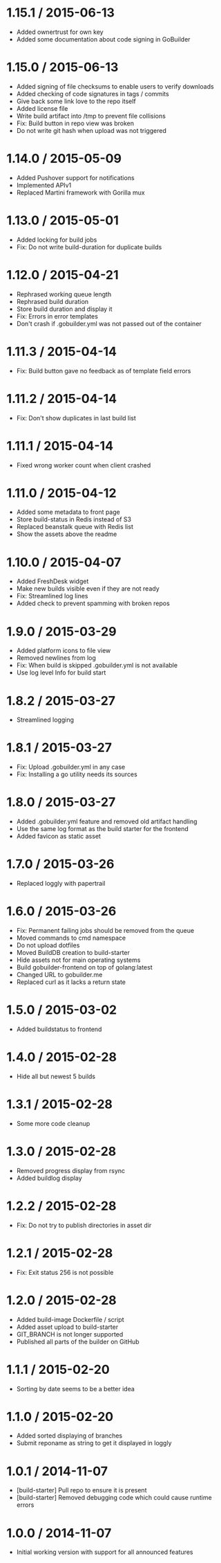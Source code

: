 
1.15.1 / 2015-06-13
==================

  * Added ownertrust for own key
  * Added some documentation about code signing in GoBuilder

1.15.0 / 2015-06-13
==================

  * Added signing of file checksums to enable users to verify downloads
  * Added checking of code signatures in tags / commits
  * Give back some link love to the repo itself
  * Added license file
  * Write build artifact into /tmp to prevent file collisions
  * Fix: Build button in repo view was broken
  * Do not write git hash when upload was not triggered

1.14.0 / 2015-05-09
==================

  * Added Pushover support for notifications
  * Implemented APIv1
  * Replaced Martini framework with Gorilla mux

1.13.0 / 2015-05-01
==================

  * Added locking for build jobs
  * Fix: Do not write build-duration for duplicate builds

1.12.0 / 2015-04-21
==================

  * Rephrased working queue length
  * Rephrased build duration
  * Store build duration and display it
  * Fix: Errors in error templates
  * Don't crash if .gobuilder.yml was not passed out of the container

1.11.3 / 2015-04-14
==================

  * Fix: Build button gave no feedback as of template field errors

1.11.2 / 2015-04-14
==================

  * Fix: Don't show duplicates in last build list

1.11.1 / 2015-04-14
==================

  * Fixed wrong worker count when client crashed

1.11.0 / 2015-04-12
==================

  * Added some metadata to front page
  * Store build-status in Redis instead of S3
  * Replaced beanstalk queue with Redis list
  * Show the assets above the readme

1.10.0 / 2015-04-07
==================

  * Added FreshDesk widget
  * Make new builds visible even if they are not ready
  * Fix: Streamlined log lines
  * Added check to prevent spamming with broken repos

1.9.0 / 2015-03-29
==================

  * Added platform icons to file view
  * Removed newlines from log
  * Fix: When build is skipped .gobuilder.yml is not available
  * Use log level Info for build start

1.8.2 / 2015-03-27
==================

  * Streamlined logging

1.8.1 / 2015-03-27
==================

  * Fix: Upload .gobuilder.yml in any case
  * Fix: Installing a go utility needs its sources

1.8.0 / 2015-03-27
==================

  * Added .gobuilder.yml feature and removed old artifact handling
  * Use the same log format as the build starter for the frontend
  * Added favicon as static asset

1.7.0 / 2015-03-26
==================

  * Replaced loggly with papertrail

1.6.0 / 2015-03-26
==================

  * Fix: Permanent failing jobs should be removed from the queue
  * Moved commands to cmd namespace
  * Do not upload dotfiles
  * Moved BuildDB creation to build-starter
  * Hide assets not for main operating systems
  * Build gobuilder-frontend on top of golang:latest
  * Changed URL to gobuilder.me
  * Replaced curl as it lacks a return state

1.5.0 / 2015-03-02
==================

  * Added buildstatus to frontend

1.4.0 / 2015-02-28
==================

  * Hide all but newest 5 builds

1.3.1 / 2015-02-28
==================

  * Some more code cleanup

1.3.0 / 2015-02-28
==================

  * Removed progress display from rsync
  * Added buildlog display

1.2.2 / 2015-02-28
==================

  * Fix: Do not try to publish directories in asset dir

1.2.1 / 2015-02-28
==================

  * Fix: Exit status 256 is not possible

1.2.0 / 2015-02-28
==================

  * Added build-image Dockerfile / script
  * Added asset upload to build-starter
  * GIT_BRANCH is not longer supported
  * Published all parts of the builder on GitHub

1.1.1 / 2015-02-20
==================

  * Sorting by date seems to be a better idea

1.1.0 / 2015-02-20
==================

  * Added sorted displaying of branches
  * Submit reponame as string to get it displayed in loggly

1.0.1 / 2014-11-07
==================

  * [build-starter] Pull repo to ensure it is present
  * [build-starter] Removed debugging code which could cause runtime errors

1.0.0 / 2014-11-07
==================

  * Initial working version with support for all announced features
